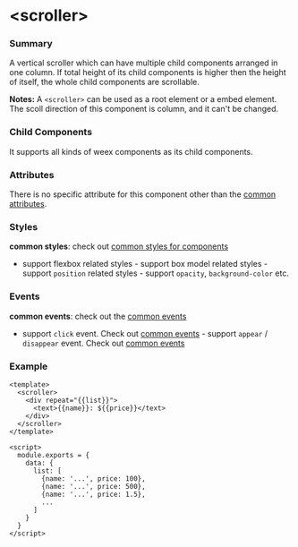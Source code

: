 # &lt;scroller&gt;

### Summary

A vertical scroller which can have multiple child components arranged in one
column. If total height of its child components is higher then the height of
itself, the whole child components are scrollable.

**Notes:** A `<scroller>` can be used as a root element or a embed element. The scoll direction of this component is column, and it can't be changed.

### Child Components

It supports all kinds of weex components as its child components.

### Attributes

There is no specific attribute for this component other than the [common
attributes](../references/common-attrs.md).

### Styles

**common styles**: check out [common styles for components](../references/common-style.md)

- support flexbox related styles - support box model related styles -
support ``position`` related styles - support ``opacity``,
``background-color`` etc.

### Events

**common events**: check out the [common events](../references/common-event.md)

- support `click` event. Check out [common
events](../references/common-event.md)  - support `appear` / `disappear`
event. Check out [common events](../references/common-event.md)

### Example

```
<template>
  <scroller>
    <div repeat="{{list}}">
      <text>{{name}}: ${{price}}</text>
    </div>
  </scroller>
</template>

<script>
  module.exports = {
    data: {
      list: [
        {name: '...', price: 100},
        {name: '...', price: 500},
        {name: '...', price: 1.5},
        ...
      ]
    }
  }
</script>
```



